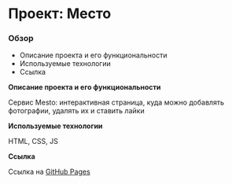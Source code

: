 # Проект: Место

### Обзор

* Описание проекта и его функциональности
* Используемые технологии
* Ссылка 


**Описание проекта и его функциональности**

Сервис Mesto: интерактивная страница, куда можно добавлять фотографии, удалять их и ставить лайки

**Используемые технологии**

HTML, CSS, JS

**Ссылка**

Ссылка на [GitHub Pages](https://victoriasmi.github.io/mesto/)